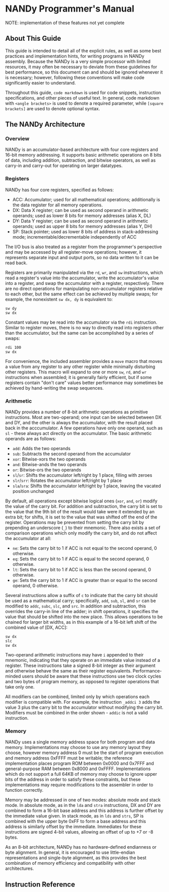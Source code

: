 # NANDy Programmer's Manual

NOTE: implementation of these features not yet complete

## About This Guide
This guide is intended to detail all of the explicit rules, as well as some best practices and implementation hints, for writing programs in NANDy assembly. Because the NANDy is a very simple processor with limited resources, it may often be necessary to deviate from these guidelines for best performance, so this document can and should be ignored whenever it is necessary; however, following these conventions will make code significantly easier to understand.  

Throughout this guide, `code markdown` is used for code snippets, instruction specifications, and other pieces of useful text. In general, code markdown with `<angle brackets>` is used to denote a required parameter, while `[square brackets]` are used to denote optional syntax.

## The NANDy Architecture

### Overview
NANDy is an accumulator-based architecture with four core registers and 16-bit memory addressing. It supports basic arithmetic operations on 8 bits of data, including addition, subtraction, and bitwise operators, as well as carry-in and carry-out for operating on larger datatypes.

### Registers
NANDy has four core registers, specified as follows:
* ACC: Accumulator; used for all mathematical operations; additionally is the data register for all memory operations.
* DX: Data X register; can be used as second operand in arithmetic operands; used as lower 8 bits for memory addresses (alias X, DL)
* DY: Data Y register; can be used as second operand in arithmetic operands; used as upper 8 bits for memory addresses (alias Y, DH)
* SP: Stack pointer; used as lower 8 bits of address in stack-addressing mode; incrementable/decrementable independently of ACC

The I/O bus is also treated as a register from the programmer's perspective and may be accessed by all register-move operations; however, it represents separate input and output ports, so no data written to it can be read back.

Registers are primarily manipulated via the `rd`, `wr`, and `sw` instructions, which read a register's value into the accumulator, write the accumulator's value into a register, and swap the accumulator with a register, respectively. There are no direct operations for manipulating non-accumulator registers relative to each other, but the same effect can be achieved by multiple swaps; for example, the nonexistent `sw dx, dy` is equivalent to:
```sw dx
sw dy
sw dx
```
Constant values may be read into the accumulator via the `rdi` instruction. Similar to register moves, there is no way to directly read into registers other than the accumulator, but the same can be accomplished by a series of swaps:
```sw dx
rdi 100
sw dx
```
For convenience, the included assembler provides a `move` macro that moves a value from any register to any other register while minimally disturbing other registers. This macro will expand to one or more `sw`, `rd`, and `wr` instructions when assembled; it is generally fairly efficient, but if some registers contain "don't care" values
better performance may sometimes be achieved by hand-writing the swap sequences.

### Arithmetic
NANDy provides a number of 8-bit arithmetic operations as primitive instructions. Most are two-operand; one input can be selected between DX and DY, and the other is always the accumulator, with the result placed back in the acccumulator. A few operations have only one operand, such as `sl` - these always act directly on the accumulator. The basic arithmetic operands are as follows:
* `add`: Adds the two operands
* `sub`: Subtracts the second operand from the accumulator
* `xor`: Bitwise-xors the two operands
* `and`: Bitwise-ands the two operands
* `or`: Bitwise-ors the two operands
* `sl`/`sr`: Shifts the accumulator left/right by 1 place, filling with zeroes
* `slr`/`srr`: Rotates the accumulator left/right by 1 place
* `sla`/`sra`: Shifts the accumulator left/right by 1 place, leaving the vacated position unchanged

By default, all operations except bitwise logical ones (`xor`, `and`, `or`) modify the value of the carry bit. For addition and subtraction, the carry bit is set to the value that the 9th bit of the result would take were it extended by an extra bit; for shifts, it is set to the value that was shifted off the end of the register. Operations may be prevented from setting the carry bit by prepending an underscore (`_`) to their mnemonic. There also exists a set of comparison operations which only modify the carry bit, and do not affect the accumulator at all:
* `ne`: Sets the carry bit to 1 if ACC is not equal to the second operand, 0 otherwise.
* `eq`: Sets the carry bit to 1 if ACC is equal to the second operand, 0 otherwise.
* `lt`: Sets the carry bit to 1 if ACC is less than the second operand, 0 otherwise.
* `ge`: Sets the carry bit to 1 if ACC is greater than or equal to the second operand, 0 otherwise.

Several instructions allow a suffix of `c` to indicate that the carry bit should be used as a mathematical carry; specifically, `add`, `sub`, `sl`, and `sr` can be modified to `addc`, `subc`, `slc`, and `src`. In addition and subtraction, this overrides the carry-in line of the adder; in shift operations, it specifies the value that should be shifted into the new place. This allows operations to be chained for larger bit widths, as in this example of a 16-bit left shift of the combined value of [DX, ACC]:
```sl
sw dx
slc
sw dx
```
Two-operand arithmetic instructions may have `i` appended to their mnemonic, indicating that they operate on an immediate value instead of a register. These instructions take a signed 8-bit integer as their argument and otherwise behave the same as their register equivalents. Performance-minded users should be aware that these instructions use two clock cycles and two bytes of program memory, as opposed to register operations that take only one.

All modifiers can be combined, limited only by which operations each modifier is compatible with. For example, the instruction `_addci 3` adds the value 3 plus the carry bit to the accumulator without modifying the carry bit. Modifiers must be combined in the order shown - `addic` is not a valid instruction.

### Memory
NANDy uses a single memory address space for both program and data memory. Implementations may choose to use any memory layout they choose, however memory address 0 must be the start of program execution and memory address 0xFFFF must be writable; the reference implementation places program ROM between 0x0000 and 0x7FFF and general-purpose RAM between 0x8000 and 0xFFFF. Implementations which do not support a full 64KB of memory may choose to ignore upper bits of the address in order to satisfy these constraints, but these implementations may require modifications to the assembler in order to function correctly.

Memory may be addressed in one of two modes: absolute mode and stack mode. In absolute mode, as in the `lda` and `stra` instructions, DX and DY are combined to form a 16-bit base address and this address is further offset by the immediate value given. In stack mode, as in `lds` and `strs`, SP is combined with the upper byte 0xFF to form a base address and this address is similarly offset by the immediate. Immediates for these instructions are signed 4-bit values, allowing an offset of up to +7 or -8 bytes.

As an 8-bit architecture, NANDy has no hardware-defined endianness or byte alignment. In general, it is encouraged to use little-endian representations and single-byte alignment, as this provides the best combination of memory efficiency and compatibility with other architectures.

## Instruction Reference
